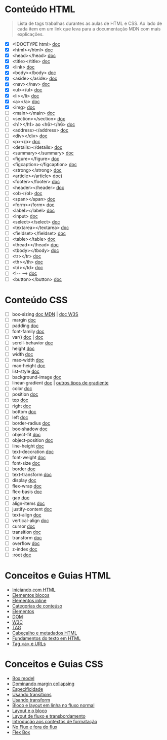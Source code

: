 # Conteúdo HTML

> Lista de tags trabalhas durantes as aulas de HTML e CSS. Ao lado de cada item em um link que leva para a documentação MDN com mais explicações.

- [x] \<!DOCTYPE html\> [doc](https://developer.mozilla.org/pt-BR/docs/Glossary/Doctype)
- [x] \<html\>\</html\> [doc](https://developer.mozilla.org/pt-BR/docs/Web/HTML/Element/html)
- [x] \<head\>\</head\> [doc](https://developer.mozilla.org/pt-BR/docs/Web/HTML/Element/head)
- [x] \<title\>\</title\> [doc](https://developer.mozilla.org/pt-BR/docs/Web/HTML/Element/title)
- [x] \<link\> [doc](https://developer.mozilla.org/pt-BR/docs/Web/HTML/Element/link)
- [x] \<body\>\</body\> [doc](https://developer.mozilla.org/pt-BR/docs/Web/HTML/Element/body)
- [x] \<aside\>\</aside\> [doc](https://developer.mozilla.org/pt-BR/docs/Web/HTML/Element/aside)
- [x] \<nav\>\</nav\> [doc](https://developer.mozilla.org/pt-BR/docs/Web/HTML/Element/nav)
- [x] \<ul\>\</ul\> [doc](https://developer.mozilla.org/pt-BR/docs/Web/HTML/Element/ul)
- [x] \<li\>\</li\> [doc](https://developer.mozilla.org/pt-BR/docs/Web/HTML/Element/li)
- [x] \<a\>\</a\> [doc](https://developer.mozilla.org/pt-BR/docs/Web/HTML/Element/a)
- [x] \<img\> [doc](https://developer.mozilla.org/pt-BR/docs/Web/HTML/Element/img)
- [ ] \<main\>\</main\> [doc](https://developer.mozilla.org/pt-BR/docs/Web/HTML/Element/main)
- [ ] \<section\>\</section\> [doc](https://developer.mozilla.org/pt-BR/docs/Web/HTML/Element/section)
- [ ] \<h1\>\</h1\> ao \<h6\>\</h6\> [doc](https://developer.mozilla.org/pt-BR/docs/Web/HTML/Element/Heading_Elements)
- [ ] \<address\>\</address\> [doc](https://developer.mozilla.org/pt-BR/docs/Web/HTML/Element/address)
- [ ] \<div\>\</div\> [doc](https://developer.mozilla.org/pt-BR/docs/Web/HTML/Element/div)
- [ ] \<p\>\</p\> [doc](https://developer.mozilla.org/pt-BR/docs/Web/HTML/Element/p)
- [ ] \<details\>\</details\> [doc](https://developer.mozilla.org/pt-BR/docs/Web/HTML/Element/details)
- [ ] \<summary\>\</summary\> [doc](https://developer.mozilla.org/pt-BR/docs/Web/HTML/Element/summary)
- [ ] \<figure\>\</figure\> [doc](https://developer.mozilla.org/pt-BR/docs/Web/HTML/Element/figure)
- [ ] \<figcaption\>\</figcaption\> [doc](https://developer.mozilla.org/pt-BR/docs/Web/HTML/Element/figcaption)
- [ ] \<strong\>\</strong\> [doc](https://developer.mozilla.org/pt-BR/docs/Web/HTML/Element/strong)
- [ ] \<article\>\</article\> [doc](https://developer.mozilla.org/pt-BR/docs/Web/HTML/Element/article))
- [ ] \<footer\>\</footer\> [doc](https://developer.mozilla.org/pt-BR/docs/Web/HTML/Element/footer)
- [ ] \<header\>\</header\> [doc](https://developer.mozilla.org/pt-BR/docs/Web/HTML/Element/header)
- [ ] \<ol\>\</ol\> [doc](https://developer.mozilla.org/pt-BR/docs/Web/HTML/Element/ol)
- [ ] \<span\>\</span\> [doc](https://developer.mozilla.org/pt-BR/docs/Web/HTML/Element/span)
- [ ] \<form\>\</form\> [doc](https://developer.mozilla.org/en-US/docs/Web/HTML/Element/form)
- [ ] \<label\>\</label\> [doc](https://developer.mozilla.org/pt-BR/docs/Web/HTML/Element/label)
- [ ] \<input\> [doc](https://developer.mozilla.org/pt-BR/docs/Web/HTML/Element/input)
- [ ] \<select\>\</select\> [doc](https://developer.mozilla.org/pt-BR/docs/Web/HTML/Element/select)
- [ ] \<textarea\>\</textarea\> [doc](https://developer.mozilla.org/pt-BR/docs/Web/HTML/Element/textarea)
- [ ] \<fieldset\>\</fieldset\> [doc](https://developer.mozilla.org/pt-BR/docs/Web/HTML/Element/fieldset)
- [ ] \<table\>\</table\> [doc](https://developer.mozilla.org/pt-BR/docs/Web/HTML/Element/table)
- [ ] \<thead\>\</thead\> [doc](https://developer.mozilla.org/en-US/docs/Web/HTML/Element/thead)
- [ ] \<tbody\>\</tbody\> [doc](https://developer.mozilla.org/en-US/docs/Web/HTML/Element/tbody)
- [ ] \<tr\>\</tr\> [doc](https://developer.mozilla.org/en-US/docs/Web/HTML/Element/tr)
- [ ] \<th\>\</th\> [doc](https://developer.mozilla.org/pt-BR/docs/Web/HTML/Element/th)
- [ ] \<td\>\</td\> [doc](https://developer.mozilla.org/en-US/docs/Web/HTML/Element/td)
- [ ] \<!-- --\> [doc](https://www.w3schools.com/tags/tag_comment.asp)
- [ ] \<button\>\</button\> [doc](https://developer.mozilla.org/pt-BR/docs/Web/HTML/Element/button)

# Conteúdo CSS

- [ ] box-sizing [doc MDN](https://developer.mozilla.org/pt-BR/docs/Web/CSS/box-sizing) | [doc W3S](https://www.w3schools.com/css/css3_box-sizing.asp)
- [ ] margin [doc](https://developer.mozilla.org/pt-BR/docs/Web/CSS/margin)
- [ ] padding [doc](https://developer.mozilla.org/pt-BR/docs/Web/CSS/padding)
- [ ] font-family [doc](https://developer.mozilla.org/pt-BR/docs/Web/CSS/font-family)
- [ ] var() [doc](https://developer.mozilla.org/pt-BR/docs/Web/CSS/Using_CSS_custom_properties) | [doc](https://developer.mozilla.org/pt-BR/docs/Web/CSS/var)
- [ ] scroll-behavior [doc](https://developer.mozilla.org/pt-BR/docs/Web/CSS/scroll-behavior)
- [ ] height [doc](https://developer.mozilla.org/pt-BR/docs/Web/CSS/height)
- [ ] width [doc](https://developer.mozilla.org/pt-BR/docs/Web/CSS/width)
- [ ] max-width [doc](https://developer.mozilla.org/pt-BR/docs/Web/CSS/max-width)
- [ ] max-height [doc](https://developer.mozilla.org/en-US/docs/Web/CSS/max-height)
- [ ] list-style [doc](https://developer.mozilla.org/en-US/docs/Web/CSS/list-style)
- [ ] background-image  [doc](https://developer.mozilla.org/en-US/docs/Web/CSS/background-image)
- [ ] linear-gradient [doc](https://developer.mozilla.org/en-US/docs/Web/CSS/gradient/linear-gradient) | [outros tipos de gradiente](https://developer.mozilla.org/en-US/docs/Web/CSS/gradient)
- [ ] color [doc](https://developer.mozilla.org/pt-BR/docs/Web/CSS/color)
- [ ] position [doc](https://developer.mozilla.org/pt-BR/docs/Web/CSS/position)
- [ ] top [doc](https://developer.mozilla.org/en-US/docs/Web/CSS/top)
- [ ] right [doc](https://developer.mozilla.org/en-US/docs/Web/CSS/right)
- [ ] bottom [doc](https://developer.mozilla.org/en-US/docs/Web/CSS/bottom)
- [ ] left [doc](https://developer.mozilla.org/en-US/docs/Web/CSS/left)
- [ ] border-radius [doc](https://developer.mozilla.org/en-US/docs/Web/CSS/border-radius)
- [ ] box-shadow [doc](https://developer.mozilla.org/pt-BR/docs/Web/CSS/box-shadow)
- [ ] object-fit [doc](https://developer.mozilla.org/pt-BR/docs/Web/CSS/object-fit)
- [ ] object-position [doc](https://developer.mozilla.org/en-US/docs/Web/CSS/object-position)
- [ ] line-height [doc](https://developer.mozilla.org/en-US/docs/Web/CSS/line-height)
- [ ] text-decoration [doc](https://developer.mozilla.org/pt-BR/docs/Web/CSS/text-decoration)
- [ ] font-weight [doc](https://developer.mozilla.org/pt-BR/docs/Web/CSS/font-weight)
- [ ] font-size [doc](https://developer.mozilla.org/pt-BR/docs/Web/CSS/font-size)
- [ ] border [doc](https://developer.mozilla.org/en-US/docs/Web/CSS/border)
- [ ] text-transform [doc](https://developer.mozilla.org/pt-BR/docs/Web/CSS/text-transform)
- [ ] display [doc](https://developer.mozilla.org/pt-BR/docs/Web/CSS/display)
- [ ] flex-wrap [doc](https://developer.mozilla.org/pt-BR/docs/Web/CSS/flex-wrap)
- [ ] flex-basis [doc](https://developer.mozilla.org/en-US/docs/Web/CSS/flex-basis)
- [ ] gap [doc](https://developer.mozilla.org/pt-BR/docs/Web/CSS/gap)
- [ ] align-items [doc](https://developer.mozilla.org/pt-BR/docs/Web/CSS/align-items)
- [ ] justify-content [doc](https://developer.mozilla.org/en-US/docs/Web/CSS/justify-content)
- [ ] text-align [doc](https://developer.mozilla.org/pt-BR/docs/Web/CSS/text-align)
- [ ] vertical-align [doc](https://developer.mozilla.org/pt-BR/docs/Web/CSS/vertical-align)
- [ ] cursor [doc](https://developer.mozilla.org/pt-BR/docs/Web/CSS/cursor)
- [ ] transition [doc](https://developer.mozilla.org/pt-BR/docs/Web/CSS/transition)
- [ ] transform [doc](https://developer.mozilla.org/pt-BR/docs/Web/CSS/transform)
- [ ] overflow [doc](https://developer.mozilla.org/pt-BR/docs/Web/CSS/overflow)
- [ ] z-index [doc](https://developer.mozilla.org/en-US/docs/Web/CSS/z-index)
- [ ] :root [doc](https://developer.mozilla.org/pt-BR/docs/Web/CSS/:root)

# Conceitos e Guias HTML
- [Iniciando com HTML](https://developer.mozilla.org/pt-BR/docs/Learn/HTML/Introduction_to_HTML/Getting_started)
- [Elementos blocos](https://developer.mozilla.org/pt-BR/docs/Glossary/Block-level_content)
- [Elementos inline](https://developer.mozilla.org/pt-BR/docs/Glossary/Inline-level_content)
- [Categorias de conteúso](https://developer.mozilla.org/pt-BR/docs/Web/HTML/Content_categories)
- [Elementos](https://developer.mozilla.org/pt-BR/docs/Glossary/Element)
- [DOM](https://developer.mozilla.org/pt-BR/docs/Glossary/DOM)
- [W3C](https://developer.mozilla.org/pt-BR/docs/Glossary/W3C)
- [TAG](https://developer.mozilla.org/pt-BR/docs/Glossary/Tag)
- [Cabeçalho e metadados HTML](https://developer.mozilla.org/pt-BR/docs/Learn/HTML/Introduction_to_HTML/The_head_metadata_in_HTML)
- [Fundamentos do texto em HTML](https://developer.mozilla.org/pt-BR/docs/Learn/HTML/Introduction_to_HTML/HTML_text_fundamentals)
- [Tag \<a\> e URLs](https://developer.mozilla.org/pt-BR/docs/Learn/HTML/Introduction_to_HTML/Creating_hyperlinks#links_de_e-mail)

# Conceitos e Guias CSS
- [Box model](https://developer.mozilla.org/pt-BR/docs/Web/CSS/CSS_box_model/Introduction_to_the_CSS_box_model)
- [Dominando margin collapsing](https://developer.mozilla.org/pt-BR/docs/Web/CSS/CSS_box_model/Mastering_margin_collapsing)
- [Especificidade](https://developer.mozilla.org/pt-BR/docs/Web/CSS/Specificity)
- [Usando transitions](https://developer.mozilla.org/pt-BR/docs/Web/CSS/CSS_transitions/Using_CSS_transitions)
- [Usando transform](https://developer.mozilla.org/pt-BR/docs/Web/CSS/CSS_transforms/Using_CSS_transforms)
- [Bloco e layout em linha no fluxo normal](https://developer.mozilla.org/en-US/docs/Web/CSS/CSS_flow_layout/Block_and_inline_layout_in_normal_flow)
- [Layout e o bloco](https://developer.mozilla.org/en-US/docs/Web/CSS/Containing_block)
- [Layout de fluxo e transbordamento](https://developer.mozilla.org/en-US/docs/Web/CSS/CSS_flow_layout/Flow_layout_and_overflow)
- [Introdução aos contextos de formatação](https://developer.mozilla.org/en-US/docs/Web/CSS/CSS_flow_layout/Introduction_to_formatting_contexts)
- [No Flux e fora do flux](https://developer.mozilla.org/en-US/docs/Web/CSS/CSS_flow_layout/In_flow_and_out_of_flow)
- [Flex Box](https://developer.mozilla.org/pt-BR/docs/Web/CSS/CSS_flexible_box_layout/Basic_concepts_of_flexbox)
